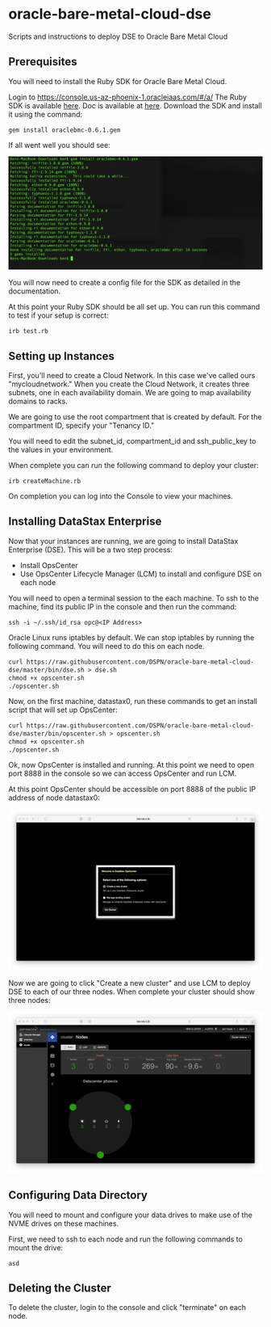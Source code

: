 # oracle-bare-metal-cloud-dse
Scripts and instructions to deploy DSE to Oracle Bare Metal Cloud

## Prerequisites

You will need to install the Ruby SDK for Oracle Bare Metal Cloud.

Login to https://console.us-az-phoenix-1.oracleiaas.com/#/a/  The Ruby SDK is available [here](https://docs.us-az-phoenix-1.oracleiaas.com/tools/ruby/latest/download/oraclebmc-0.6.1.gem).  Doc is available at [here](https://docs.us-az-phoenix-1.oracleiaas.com/tools/ruby/latest/frames.html).  Download the SDK and install it using the command:

    gem install oraclebmc-0.6.1.gem

If all went well you should see:

![](./img/geminstall.png)

You will now need to create a config file for the SDK as detailed in the documentation.

At this point your Ruby SDK should be all set up.  You can run this command to test if your setup is correct:

    irb test.rb

## Setting up Instances

First, you'll need to create a Cloud Network.  In this case we've called ours "mycloudnetwork."  When you create the Cloud Network, it creates three subnets, one in each availability domain.  We are going to map availability domains to racks.

We are going to use the root compartment that is created by default.  For the compartment ID, specify your "Tenancy ID."

You will need to edit the subnet_id, compartment_id and ssh_public_key to the values in your environment.

When complete you can run the following command to deploy your cluster:

    irb createMachine.rb
    
On completion you can log into the Console to view your machines.

## Installing DataStax Enterprise

Now that your instances are running, we are going to install DataStax Enterprise (DSE).  This will be a two step process:
* Install OpsCenter
* Use OpsCenter Lifecycle Manager (LCM) to install and configure DSE on each node

You will need to open a terminal session to the each machine.  To ssh to the machine, find its public IP in the console and then run the command:

    ssh -i ~/.ssh/id_rsa opc@<IP Address>

Oracle Linux runs iptables by default.  We can stop iptables by running the following command.  You will need to do this on each node.

    curl https://raw.githubusercontent.com/DSPN/oracle-bare-metal-cloud-dse/master/bin/dse.sh > dse.sh
    chmod +x opscenter.sh
    ./opscenter.sh

Now, on the first machine, datastax0, run these commands to get an install script that will set up OpsCenter:

    curl https://raw.githubusercontent.com/DSPN/oracle-bare-metal-cloud-dse/master/bin/opscenter.sh > opscenter.sh
    chmod +x opscenter.sh
    ./opscenter.sh

Ok, now OpsCenter is installed and running.  At this point we need to open port 8888 in the console so we can access OpsCenter and run LCM.

At this point OpsCenter should be accessible on port 8888 of the public IP address of node datastax0:

![](./img/welcometoopscenter.png)

Now we are going to click "Create a new cluster" and use LCM to deploy DSE to each of our three nodes.  When complete your cluster should show three nodes:

![](./img/opscentercluster.png)

## Configuring Data Directory

You will need to mount and configure your data drives to make use of the NVME drives on these machines.

First, we need to ssh to each node and run the following commands to mount the drive:

    asd

## Deleting the Cluster

To delete the cluster, login to the console and click "terminate" on each node.
